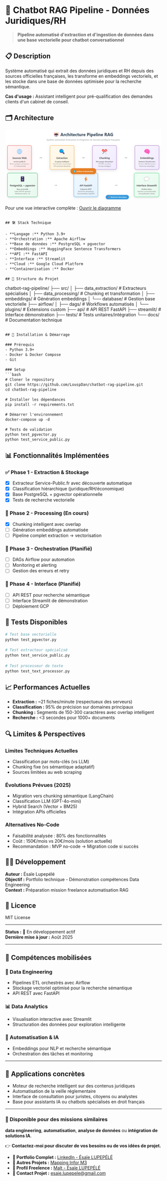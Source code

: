 # 🤖 Chatbot RAG Pipeline - Données Juridiques/RH

> **Pipeline automatisé d'extraction et d'ingestion de données dans une base vectorielle pour chatbot conversationnel**

## 📋 Description

Système automatisé qui extrait des données juridiques et RH depuis des sources officielles françaises, les transforme en embeddings vectoriels, et les stocke dans une base de données optimisée pour la recherche sémantique.

**Cas d'usage :** Assistant intelligent pour pré-qualification des demandes clients d'un cabinet de conseil.

## 🗂️ Architecture

![Architecture RAG Pipeline](docs/architecture_pipeline.png)

Pour une vue interactive complète : [Ouvrir le diagramme](docs/architecture_diagram.html)

```

## 🛠️ Stack Technique

- **Langage :** Python 3.9+
- **Orchestration :** Apache Airflow
- **Base de données :** PostgreSQL + pgvector
- **Embeddings :** HuggingFace Sentence Transformers
- **API :** FastAPI
- **Interface :** Streamlit
- **Cloud :** Google Cloud Platform
- **Containerisation :** Docker

## 📁 Structure du Projet

```
chatbot-rag-pipeline/
├── src/
│   ├── data_extraction/          # Extracteurs spécialisés
│   ├── data_processing/          # Chunking et transformation
│   ├── embeddings/              # Génération embeddings
│   └── database/               # Gestion base vectorielle
├── airflow/
│   ├── dags/                   # Workflows automatisés
│   └── plugins/               # Extensions custom
├── api/                       # API REST FastAPI
├── streamlit/                # Interface démonstration
├── tests/                    # Tests unitaires/intégration
└── docs/                    # Documentation technique
```

## 🚀 Installation & Démarrage

### Prérequis
- Python 3.9+
- Docker & Docker Compose
- Git

### Setup
```bash
# Cloner le repository
git clone https://github.com/LouspDan/chatbot-rag-pipeline.git
cd chatbot-rag-pipeline

# Installer les dépendances
pip install -r requirements.txt

# Démarrer l'environnement
docker-compose up -d

# Tests de validation
python test_pgvector.py
python test_service_public.py
```

## 📊 Fonctionnalités Implémentées

### ✅ Phase 1 - Extraction & Stockage
- [x] Extracteur Service-Public.fr avec découverte automatique
- [x] Classification hiérarchique (juridique/RH/économique)
- [x] Base PostgreSQL + pgvector opérationnelle
- [x] Tests de recherche vectorielle

### 🔄 Phase 2 - Processing (En cours)
- [x] Chunking intelligent avec overlap
- [ ] Génération embeddings automatisée
- [ ] Pipeline complet extraction → vectorisation

### 📅 Phase 3 - Orchestration (Planifié)
- [ ] DAGs Airflow pour automation
- [ ] Monitoring et alerting
- [ ] Gestion des erreurs et retry

### 📅 Phase 4 - Interface (Planifié)
- [ ] API REST pour recherche sémantique
- [ ] Interface Streamlit de démonstration
- [ ] Déploiement GCP

## 🧪 Tests Disponibles

```bash
# Test base vectorielle
python test_pgvector.py

# Test extracteur spécialisé
python test_service_public.py

# Test processeur de texte
python test_text_processor.py
```

## 📈 Performances Actuelles

- **Extraction :** ~21 fiches/minute (respectueux des serveurs)
- **Classification :** 95% de précision sur domaines principaux
- **Chunking :** Segments de 150-300 caractères avec overlap intelligent
- **Recherche :** <3 secondes pour 1000+ documents

## 🔍 Limites & Perspectives

### Limites Techniques Actuelles
- Classification par mots-clés (vs LLM)
- Chunking fixe (vs sémantique adaptatif)
- Sources limitées au web scraping

### Évolutions Prévues (2025)
- Migration vers chunking sémantique (LangChain)
- Classification LLM (GPT-4o-mini)
- Hybrid Search (Vector + BM25)
- Intégration APIs officielles

### Alternatives No-Code
- Faisabilité analysée : 80% des fonctionnalités
- Coût : 150€/mois vs 20€/mois (solution actuelle)
- Recommandation : MVP no-code → Migration code si succès

## 👨‍💻 Développement

**Auteur :** Ésaïe Lupepélé  
**Objectif :** Portfolio technique - Démonstration compétences Data Engineering  
**Context :** Préparation mission freelance automatisation RAG  

## 📜 Licence

MIT License 

---

**Status :** 🔄 En développement actif  
**Dernière mise à jour :** Août 2025

---

## 🧠 Compétences mobilisées

### 🔧 Data Engineering
- Pipelines ETL orchestrés avec Airflow
- Stockage vectoriel optimisé pour la recherche sémantique
- API REST avec FastAPI

### 📊 Data Analytics
- Visualisation interactive avec Streamlit
- Structuration des données pour exploration intelligente

### 🤖 Automatisation & IA
- Embeddings pour NLP et recherche sémantique
- Orchestration des tâches et monitoring

---

## 💼 Applications concrètes
- Moteur de recherche intelligent sur des contenus juridiques
- Automatisation de la veille réglementaire
- Interface de consultation pour juristes, citoyens ou analystes
- Base pour assistants IA ou chatbots spécialisés en droit français

---

### 🚀 Disponible pour des missions similaires
**data engineering**, **automatisation**, **analyse de données** ou **intégration de solutions IA**.  

👉 **Contactez-moi pour discuter de vos besoins ou de vos idées de projet.**

- **💼 Portfolio Complet :** [LinkedIn - Ésaïe  LUPEPÉLÉ](https://www.linkedin.com/in/esaie-lupepele)
- **🔧 Autres Projets :** [Mapping Infor M3](https://github.com/LouspDan/Mapping-Infor-M3)
- **📧 Profil Freelence  :** [Malt - Ésaïe LUPEPÉLÉ]( https://www.malt.fr/profile/esaielupepele)
- **📧 Contact Projet :** esaie.lupepele@gmail.com

